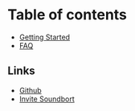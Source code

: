 # Table of contents

* [Getting Started](README.md)
* [FAQ](faq.md)

## Links

* [Github](https://github.com/LonelessCodes/Soundbort)
* [Invite Soundbort](https://discord.com/api/oauth2/authorize?client_id=868296331234521099&permissions=2150943808&scope=applications.commands%20bot)

